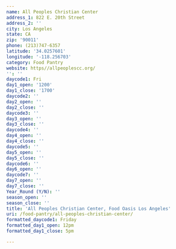 ```yaml
---
name: All Peoples Christian Center
address_1: 822 E. 20th Street
address_2: ''
city: Los Angeles
state: CA
zip: '90011'
phone: (213)747-6357
latitude: '34.0257601'
longitude: '-118.256703'
category: Food Pantry
website: https//allpeoplescc.org/
'': ''
daycode1: Fri
day1_open: '1200'
day1_close: '1700'
daycode2: ''
day2_open: ''
day2_close: ''
daycode3: ''
day3_open: ''
day3_close: ''
daycode4: ''
day4_open: ''
day4_close: ''
daycode5: ''
day5_open: ''
day5_close: ''
daycode6: ''
day6_open: ''
daycode7: ''
day7_open: ''
day7_close: ''
Year_Round (Y/N): ''
season_open: ''
season_close: ''
title: 'All Peoples Christian Center, Food Oasis Los Angeles'
uri: /food-pantry/all-peoples-christian-center/
formatted_daycode1: Friday
formatted_day1_open: 12pm
formatted_day1_close: 5pm

---
```

